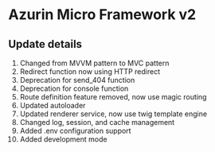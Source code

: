 # Azurin Micro Framework v2

## Update details
1. Changed from MVVM pattern to MVC pattern
2. Redirect function now using HTTP redirect
3. Deprecation for send_404 function
4. Deprecation for console function
5. Route definition feature removed, now use magic routing
6. Updated autoloader
7. Updated renderer service, now use twig template engine
8. Changed log, session, and cache management
9. Added .env configuration support
10. Added development mode